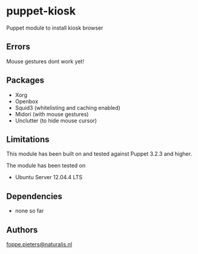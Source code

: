 puppet-kiosk
===================
Puppet module to install kiosk browser

Errors
-------------
Mouse gestures dont work yet!

Packages
-------------
- Xorg
- Openbox
- Squid3 (whitelisting and caching enabled)
- Midori (with mouse gestures)
- Unclutter (to hide mouse cursor)

Limitations
-------------
This module has been built on and tested against Puppet 3.2.3 and higher.

The module has been tested on
- Ubuntu Server 12.04.4 LTS

Dependencies
-------------
- none so far

Authors
-------------
<foppe.pieters@naturalis.nl>